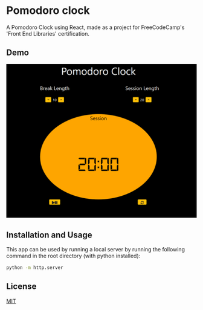 # Pomodoro clock
A Pomodoro Clock using React, made as a project for FreeCodeCamp's 'Front End Libraries' certification.

## Demo
![Clock](demo/pomodoro.gif)

## Installation and Usage
This app can be used by running a local server by running the following command in the root directory (with python installed):

```bash
python -m http.server
```

## License
[MIT](https://choosealicense.com/licenses/mit/)
